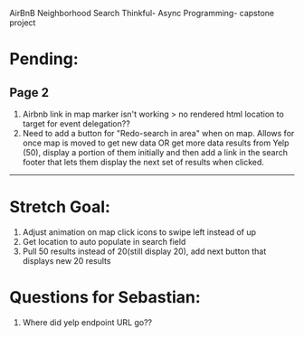AirBnB Neighborhood Search
Thinkful- Async Programming- capstone project

# Pending:

## Page 2
  1. Airbnb link in map marker isn't working > no rendered html location to target for event delegation??
  1. Need to add a button for "Redo-search in area" when on map. Allows for once map is moved to get new data
      OR   get more data results from Yelp (50), display a portion of them initially and then add a link in the search footer that lets them display the next set of results when clicked.

--------------------------

# Stretch Goal:

1. Adjust animation on map click icons to swipe left instead of up
1. Get location to auto populate in search field
1. Pull 50 results instead of 20(still display 20), add next button that displays new 20 results


# Questions for Sebastian:

1. Where did yelp endpoint URL go??
